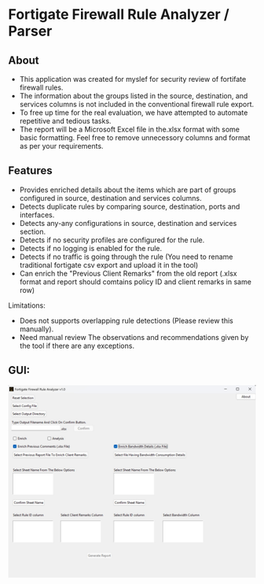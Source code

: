 # Fortigate Firewall Rule Analyzer / Parser

## About
- This application was created for myslef for security review of fortifate firewall rules.
- The information about the groups listed in the source, destination, and services columns is not included in the conventional firewall rule export. 
- To free up time for the real evaluation, we have attempted to automate repetitive and tedious tasks.
- The report will be a Microsoft Excel file in the.xlsx format with some basic formatting. Feel free to remove unnecessory columns and format as per your requirements.

## Features
- Provides enriched details about the items which are part of groups configured in source, destination and services columns.
- Detects duplicate rules by comparing source, destination, ports and interfaces.
- Detects any-any configurations in source, destination and services section.
- Detects if no security profiles are configured for the rule.
- Detects if no logging is enabled for the rule.
- Detects if no traffic is going through the rule (You need to rename traditional fortigate csv export and upload it in the tool)
- Can enrich the "Previous Client Remarks" from the old report (.xlsx format and report should comtains policy ID and client remarks in same row)

Limitations:
- Does not supports overlapping rule detections (Please review this manually).
- Need manual review The observations and recommendations given by the tool if there are any exceptions.

## GUI:
![GUI](gui.jpg)
